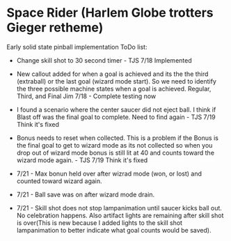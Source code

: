 # Space Rider (Harlem Globe trotters Gieger retheme)
Early solid state pinball implementation
ToDo list:
* Change skill shot to 30 second timer - TJS 7/18 Implemented
* New callout added for when a goal is achieved and its the the third (extraball) or the last goal (wizard mode start). So we need to identify the three possible machine states when a goal is achieved. Regular, Third, and Final Jim 7/18 - Complete testing now

* I found a scenario where the center saucer did not eject ball. I think if Blast off was the final goal to complete. Need to find again - TJS 7/19 Think it's fixed
* Bonus needs to reset when collected. This is a problem if the Bonus is the final goal to get to wizard mode as its not collected so when you drop out of wizard mode bonus is still lit at 40 and counts toward the wizard mode again. - TJS 7/19 Think it's fixed

* 7/21 - Max bonun held over after wizrad mode (won, or lost) and counted toward wizard again.
* 7/21 - Ball save was on after wizard mode drain.
* 7/21 - Skill shot does not stop lampanimation until saucer kicks ball out. No celebration happens. Also artifact lights are remaining after skill shot is over(This is new because I added lights to the skill shot lampanimation to better indicate what goal counts would be saved).
